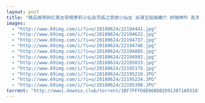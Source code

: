 ```yaml
---
layout: post
title: "精品推荐网红美女软萌萝莉小仙会员版之禁欲小仙女 丝滑玉指插嫩穴 娇喘呻吟 高清私拍100P 高清1080P完整版"
images:
  - "http://www.69img.com/i/?i=u/20180624/22194441.jpg"
  - "http://www.69img.com/i/?i=u/20180624/22194622.jpg"
  - "http://www.69img.com/i/?i=u/20180624/22194737.jpg"
  - "http://www.69img.com/i/?i=u/20180624/22194746.jpg"
  - "http://www.69img.com/i/?i=u/20180624/22194885.jpg"
  - "http://www.69img.com/i/?i=u/20180624/22194992.jpg"
  - "http://www.69img.com/i/?i=u/20180624/22195033.jpg"
  - "http://www.69img.com/i/?i=u/20180624/22195175.jpg"
  - "http://www.69img.com/i/?i=u/20180624/22195216.JPG"
  - "http://www.69img.com/i/?i=u/20180624/22195234.JPG"
  - "http://www.69img.com/i/?i=u/20180624/22195398.JPG"
torrent: "http://www1.downsx.club/torrent/1BF7FFFD8E06BDB2D913871A93181913B688D285"
---
```

